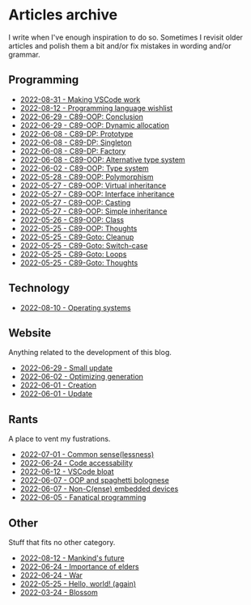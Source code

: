 # Articles archive

I write when I've enough inspiration to do so. Sometimes I revisit older
articles and polish them a bit and/or fix mistakes in wording and/or grammar.

## Programming

- [2022-08-31 - Making VSCode work](20220831-1.html)
- [2022-08-12 - Programming language wishlist](20220812-2.html)
- [2022-06-29 - C89-OOP: Conclusion](20220629-3.html)
- [2022-06-29 - C89-OOP: Dynamic allocation](20220629-2.html)
- [2022-06-08 - C89-DP: Prototype](20220608-4.html)
- [2022-06-08 - C89-DP: Singleton](20220608-3.html)
- [2022-06-08 - C89-DP: Factory](20220608-2.html)
- [2022-06-08 - C89-OOP: Alternative type system](20220608-1.html)
- [2022-06-02 - C89-OOP: Type system](20220602-2.html)
- [2022-05-28 - C89-OOP: Polymorphism](20220528-1.html)
- [2022-05-27 - C89-OOP: Virtual inheritance](20220527-4.html)
- [2022-05-27 - C89-OOP: Interface inheritance](20220527-3.html)
- [2022-05-27 - C89-OOP: Casting](20220527-2.html)
- [2022-05-27 - C89-OOP: Simple inheritance](20220527-1.html)
- [2022-05-26 - C89-OOP: Class](20220526-1.html)
- [2022-05-25 - C89-OOP: Thoughts](20220525-6.html)
- [2022-05-25 - C89-Goto: Cleanup](20220525-5.html)
- [2022-05-25 - C89-Goto: Switch-case](20220525-4.html)
- [2022-05-25 - C89-Goto: Loops](20220525-3.html)
- [2022-05-25 - C89-Goto: Thoughts](20220525-2.html)

## Technology

- [2022-08-10 - Operating systems](20220810-1.html)

## Website

Anything related to the development of this blog.

- [2022-06-29 - Small update](20220629-1.html)
- [2022-06-02 - Optimizing generation](20220602-1.html)
- [2022-06-01 - Creation](20220601-2.html)
- [2022-06-01 - Update](20220601-1.html)

## Rants

A place to vent my fustrations.

- [2022-07-01 - Common sense(lessness)](20220701-1.html)
- [2022-06-24 - Code accessability](20220624-1.html)
- [2022-06-12 - VSCode bloat](20220612-1.html)
- [2022-06-07 - OOP and spaghetti bolognese](20220607-2.html)
- [2022-06-07 - Non-C(ense) embedded devices](20220607-1.html)
- [2022-06-05 - Fanatical programming](20220605-1.html)

## Other

Stuff that fits no other category.

- [2022-08-12 - Mankind's future](20220812-1.html)
- [2022-06-24 - Importance of elders](20220624-3.html)
- [2022-06-24 - War](20220624-2.html)
- [2022-05-25 - Hello, world! (again)](20220525-1.html)
- [2022-03-24 - Blossom](20220324-1.html)
